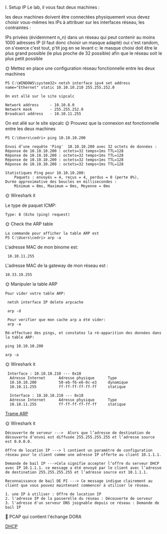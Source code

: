 I. Setup IP
Le lab, il vous faut deux machines :

les deux machines doivent être connectées physiquement
vous devez choisir vous-mêmes les IPs à attribuer sur les interfaces réseau, les contraintes :

IPs privées (évidemment n_n)
dans un réseau qui peut contenir au moins 1000 adresses IP (il faut donc choisir un masque adapté)
oui c'est random, on s'exerce c'est tout, p'tit jog en se levant c:
le masque choisi doit être le plus grand possible (le plus proche de 32 possible) afin que le réseau soit le plus petit possible



🌞 Mettez en place une configuration réseau fonctionnelle entre les deux machines

```
PS C:\WINDOWS\system32> netsh interface ipv4 set address name="Ethernet" static 10.10.10.210 255.255.252.0

On est allé sur le site sipcalc

Network address		- 10.10.8.0
Network mask		- 255.255.252.0
Broadcast address	- 10.10.11.255
```
On est allé sur le site sipcalc
🌞 Prouvez que la connexion est fonctionnelle entre les deux machines
```
PS C:\Users\cedri> ping 10.10.10.200

Envoi d’une requête 'Ping'  10.10.10.200 avec 32 octets de données :
Réponse de 10.10.10.200 : octets=32 temps<1ms TTL=128
Réponse de 10.10.10.200 : octets=32 temps<1ms TTL=128
Réponse de 10.10.10.200 : octets=32 temps<1ms TTL=128
Réponse de 10.10.10.200 : octets=32 temps<1ms TTL=128

Statistiques Ping pour 10.10.10.200:
    Paquets : envoyés = 4, reçus = 4, perdus = 0 (perte 0%),
Durée approximative des boucles en millisecondes :
    Minimum = 0ms, Maximum = 0ms, Moyenne = 0ms
```
🌞 Wireshark it

[](tp-reseaux2/ICMP.pcapng)

Le type de paquet ICMP:

    Type: 8 (Echo (ping) request)
    
🌞 Check the ARP table
```
La commande pour afficher la table ARP est
PS C:\Users\cedri> arp -a
```
L'adresse MAC de mon binome est:
```
 10.10.11.255
```
L'adresse MAC de la gateway de mon réseau est :
```
10.33.19.255
```

🌞 Manipuler la table ARP
```
Pour vider votre table ARP:

 netsh interface IP delete arpcache

 arp -d
```
```
 Pour verifier que mon cache arp a été vider: 
 arp -a
```
```
Ré-effectuez des pings, et constatez la ré-apparition des données dans la table ARP:

ping 10.10.10.200

arp -a
```


🌞 Wireshark it
```
 Interface : 10.10.10.210 --- 0x10
  Adresse Internet      Adresse physique      Type
  10.10.10.200          50-eb-f6-e6-0c-e3     dynamique
  10.10.11.255          ff-ff-ff-ff-ff-ff     statique 
```
```
  Interface : 10.10.10.210 --- 0x10
  Adresse Internet      Adresse physique      Type
  10.10.11.255          ff-ff-ff-ff-ff-ff     statique
```
[Trame ARP](tp-reseaux2/ARP.pcapng)


🌞 Wireshark it
```
Découverte de serveur --->  Alors que l’adresse de destination de découverte d’envoi est diffusée 255.255.255.255 et l’adresse source est 0.0.0.0.

Offre de location IP ---> l contient un paramètre de configuration réseau pour le client comme une adresse IP offerte au client 10.1.1.1.

Demande de bail IP --->Cela signifie accepter l’offre du serveur DHCP avec IP 10.1.1.1. ce message a été envoyé par le client avec l’adresse de destination 255.255.255.255 et l’adresse source est 10.1.1.1.

Reconnaissance de bail DE PI ---> Ce message indique clairement au client que vous pouvez maintenant commencer à utiliser le réseau.

1. une IP à utiliser : Offre de location IP
2. l'adresse IP de la passerelle du réseau : Découverte de serveur
3. l'adresse d'un serveur DNS joignable depuis ce réseau : Demande de bail IP
```

🦈 PCAP qui contient l'échange DORA

[DHCP](tp-reseaux2/DHCP.pcapng)